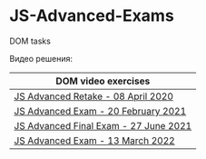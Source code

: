 # JS-Advanced-Exams
DOM tasks

Видео решения:

| DOM video exercises                                                                                                                                    |
|--------------------------------------------------------------------------------------------------------------------------------------------------------|
| [JS Advanced Retake - 08 April 2020](https://www.youtube.com/watch?v=zyoAfasFr-4&list=PLP4_QTN3JBG3feIGMqf2nbOL7VrGwy-h5&index=1&ab_channel=pytomi)    |
| [JS Advanced Exam - 20 February 2021](https://www.youtube.com/watch?v=EF4Etznt7yo&list=PLP4_QTN3JBG3feIGMqf2nbOL7VrGwy-h5&index=2&ab_channel=pytomi)   |
| [JS Advanced Final Exam - 27 June 2021](https://www.youtube.com/watch?v=8GMB0iE_BzI&list=PLP4_QTN3JBG3feIGMqf2nbOL7VrGwy-h5&index=3&ab_channel=pytomi) |
| [JS Advanced Exam - 13 March 2022](https://www.youtube.com/watch?v=iF4xGW8jrSI&list=PLP4_QTN3JBG3feIGMqf2nbOL7VrGwy-h5&index=4&ab_channel=pytomi)      |
